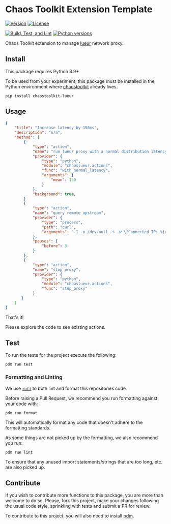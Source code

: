 # Chaos Toolkit Extension Template

[![Version](https://img.shields.io/pypi/v/chaostoolkit-lueur.svg)](https://img.shields.io/pypi/v/chaostoolkit-lueur.svg)
[![License](https://img.shields.io/pypi/l/chaostoolkit-lueur.svg)](https://img.shields.io/pypi/l/chaostoolkit-lueur.svg)

[![Build, Test, and Lint](https://github.com/chaostoolkit-incubator/chaostoolkit-lueur/actions/workflows/build.yaml/badge.svg)](https://github.com/chaostoolkit-incubator/chaostoolkit-lueur/actions/workflows/build.yaml)
[![Python versions](https://img.shields.io/pypi/pyversions/chaostoolkit-lueur.svg)](https://www.python.org/)

Chaos Toolkit extension to manage [lueur](https://lueur.dev/) network proxy.

## Install

This package requires Python 3.9+

To be used from your experiment, this package must be installed in the Python
environment where [chaostoolkit][] already lives.

[chaostoolkit]: https://github.com/chaostoolkit/chaostoolkit

```console
pip install chaostoolkit-lueur
```

## Usage

```json
{
    "title": "Increase latency by 150ms",
    "description": "n/a",
    "method": [
        {
            "type": "action",
            "name": "run lueur proxy with a normal distribution latency",
            "provider": {
                "type": "python",
                "module": "chaoslueur.actions",
                "func": "with_normal_latency",
                "arguments": {
                    "mean": 150
                }
            },
            "background": true,
        }
        {
            "type": "action",
            "name": "query remote upstream",
            "provider": {
                "type": "process",
                "path": "curl",
                "arguments": "-I -o /dev/null -s -w \"Connected IP: %{remote_ip}\nTotal time: %{time_total}s\" -x http://localhost:8080 https://www.google.com"
            },
            "pauses": {
                "before": 3
            }
        },
        {
            "type": "action",
            "name": "stop proxy",
            "provider": {
                "type": "python",
                "module": "chaoslueur.actions",
                "func": "stop_proxy"
            }
       }
    ]
}
```

That's it!

Please explore the code to see existing actions.

## Test

To run the tests for the project execute the following:

```console
pdm run test
```

### Formatting and Linting

We use [`ruff`][ruff] to both lint and format this repositories code.

[ruff]: https://github.com/astral-sh/ruff

Before raising a Pull Request, we recommend you run formatting against your
code with:

```console
pdm run format
```

This will automatically format any code that doesn't adhere to the formatting
standards.

As some things are not picked up by the formatting, we also recommend you run:

```console
pdm run lint
```

To ensure that any unused import statements/strings that are too long, etc.
are also picked up.

## Contribute

If you wish to contribute more functions to this package, you are more than
welcome to do so. Please, fork this project, make your changes following the
usual code style, sprinkling with tests and submit a PR for
review.

To contribute to this project, you will also need to install [pdm][].

[pdm]: https://pdm-project.org/en/latest/
